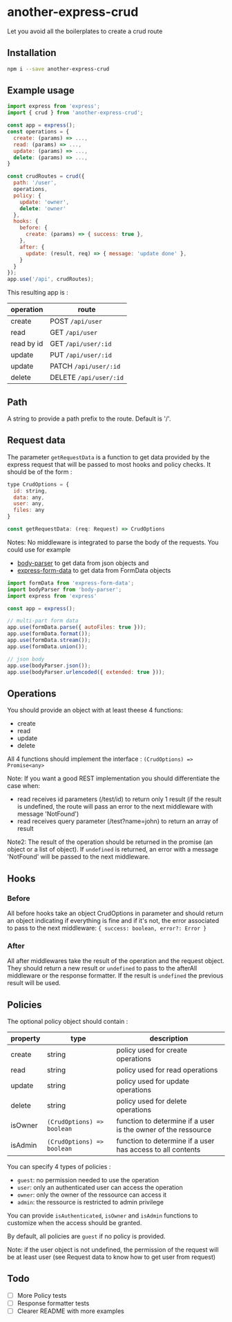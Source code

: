 # another-express-crud

Let you avoid all the boilerplates to create a crud route

## Installation

```bash
npm i --save another-express-crud
```

## Example usage

```javascript
import express from 'express';
import { crud } from 'another-express-crud';

const app = express();
const operations = {
  create: (params) => ...,
  read: (params) => ...,
  update: (params) => ...,
  delete: (params) => ...,
}

const crudRoutes = crud({
  path: '/user',
  operations,
  policy: {
    update: 'owner',
    delete: 'owner'
  },
  hooks: {
    before: {
      create: (params) => { success: true },
    },
    after: {
      update: (result, req) => { message: 'update done' },
    }
  }
});
app.use('/api', crudRoutes);
```

This resulting app is :

operation | route
--------- | -----
create | POST `/api/user`
read | GET `/api/user`
read by id | GET `/api/user/:id`
update | PUT `/api/user/:id`
update | PATCH `/api/user/:id`
delete | DELETE `/api/user/:id`

## Path

A string to provide a path prefix to the route. Default is '/'.

## Request data

The parameter `getRequestData` is a function to get data provided by the express request that will be passed to most hooks and policy checks.
It should be of the form :

```javascript
type CrudOptions = {
  id: string,
  data: any,
  user: any,
  files: any
}

const getRequestData: (req: Request) => CrudOptions
```

Notes:
No middleware is integrated to parse the body of the requests.
You  could use for example

* [body-parser](https://www.npmjs.com/package/body-parser) to get data from json objects and
* [express-form-data](https://www.npmjs.com/package/express-form-data) to get data from FormData objects

```javascript
import formData from 'express-form-data';
import bodyParser from 'body-parser';
import express from 'express'

const app = express();

// multi-part form data
app.use(formData.parse({ autoFiles: true }));
app.use(formData.format());
app.use(formData.stream());
app.use(formData.union());

// json body
app.use(bodyParser.json());
app.use(bodyParser.urlencoded({ extended: true }));
```

## Operations

You should provide an object with at least theese 4 functions:

* create
* read
* update
* delete

All 4 functions should implement the interface :
`(CrudOptions) => Promise<any>`

Note: If you want a good REST implementation you should differentiate the case when:

* read receives id parameters (/test/id) to return only 1 result (if the result is undefined, the route will pass an error to the next middleware with message 'NotFound')
* read receives query parameter (/test?name=john) to return an array of result

Note2:
The result of the operation should be returned in the promise (an object or a list of object).
If `undefined` is returned, an error with a message 'NotFound' will be passed to the next middleware.

## Hooks

### Before

All before hooks take an object CrudOptions in parameter and should return an object indicating if everything is fine and if it's not, the error associated to pass to the next middleware:
`{ success: boolean, error?: Error }`

### After

All after middlewares take the result of the operation and the request object. They should return a new result or `undefined` to pass to the afterAll middleware or the response formatter.
If the result is `undefined` the previous result will be used.

## Policies

The optional policy object should contain :

property | type | description
-------- | ---- | -----------
create | string | policy used for create operations
read | string | policy used for read operations
update | string | policy used for update operations
delete | string | policy used for delete operations
isOwner | `(CrudOptions) => boolean` | function to determine if a user is the owner of the ressource
isAdmin | `(CrudOptions) => boolean` | function to determine if a user has access to all contents

You can specify 4 types of policies :

* `guest`: no permission needed to use the operation
* `user`: only an authenticated user can access the operation
* `owner`: only the owner of the ressource can access it
* `admin`: the ressource is restricted to admin privilege

You can provide `isAuthenticated`, `isOwner` and `isAdmin` functions to customize when the access should be granted.

By default, all policies are `guest` if no policy is provided.

Note: if the user object is not undefined, the permission of the request will be at least user (see Request data to know how to get user from request)

## Todo

* [ ] More Policy tests
* [ ] Response formatter tests
* [ ] Clearer README with more examples
